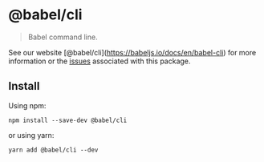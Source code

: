 <span class="citation" data-cites="babel/cli">@babel/cli</span>
===============================================================

> Babel command line.

See our website <span class="citation" data-cites="babel/cli">\[@babel/cli\]</span>(https://babeljs.io/docs/en/babel-cli) for more information or the [issues](https://github.com/babel/babel/issues?utf8=%E2%9C%93&q=is%3Aissue+label%3A%22pkg%3A%20cli%22+is%3Aopen) associated with this package.

Install
-------

Using npm:

    npm install --save-dev @babel/cli

or using yarn:

    yarn add @babel/cli --dev
